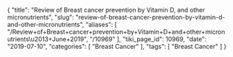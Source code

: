 {
    "title": "Review of Breast cancer prevention by Vitamin D, and other micronutrients",
    "slug": "review-of-breast-cancer-prevention-by-vitamin-d-and-other-micronutrients",
    "aliases": [
        "/Review+of+Breast+cancer+prevention+by+Vitamin+D+and+other+micronutrients\u2013+June+2019",
        "/10969"
    ],
    "tiki_page_id": 10969,
    "date": "2019-07-10",
    "categories": [
        "Breast Cancer"
    ],
    "tags": [
        "Breast Cancer"
    ]
}